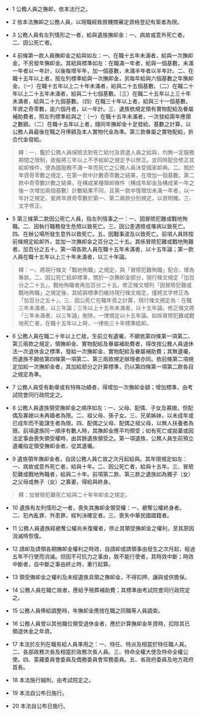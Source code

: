 * 1 公務人員之撫卹，依本法行之。

* 2 依本法撫卹之公務人員，以現職經銓敘機關審定資格登記有案者為限。

* 3 公務人員有左列情形之一者，給與遺族撫卹金：一、病故或意外死亡者。二、因公死亡者。

* 4 前條第一款人員撫卹金之給與如左：一、在職十五年未滿者，給與一次撫卹金，不另發年撫卹金。其給與標準如左：在職滿一年者，給與一個基數，未滿一年者以一年計，以後每增半年，加一個基數，未滿半年者以半年計。二、在職十五年以上者，按左列標準給與一次撫卹金，另每年給與六個基數之年撫卹金。（一）在職十五年以上二十年未滿者，給與二十五個基數。（二）在職二十年以上二十五年未滿者，給與二十七個基數。（三）在職二十五年以上三十年未滿者，給與二十九個基數。（四）在職三十年以上者，給與三十一個基數。年資之奇零數，逾六個月者，以一年計。三、遺族依規定領有實物配給及眷屬補助費者，照左列標準給與之：（一）在職十五年未滿者，一次發給兩年應領之數額。（二）在職十五年以上者，隨同年撫卹金十足發給。基數之計算，以公務人員最後在職之月俸額及本人實物代金為準。第三款眷屬之實物配給，折合代金發給。

> 釋：一、鑑於公務人員保險法對死亡給付及資遣人員之給與，均無一定服務期間之限制，故擬將三年以上不予給卹之規定予以修正。並同時配合修正其給卹條件，使為國服務不滿一年而死亡之公務人員沐受國家卹典。二、關於年資奇零數之規定，在第一款中計數奇零數之結果，在增加一個基數。第二款中奇零數計數之結果，在構成某種領卹條件（構成年卹金及構成某一年之後一次增加兩個基數）計數結果不同，且第一款中復增加未滿一年者，以一年計之規定，爰將年資奇零數於第一、第二兩款分別規定，以資明確。三、文字修正。

* 5 第三條第二款因公死亡人員，指左列情事之一：一、因冒險犯難或戰地殉職。二、因執行職務發生危險以致死亡。三、因公差遇險或罹病以致死亡。四、在辦公場所發生意外以致死亡。五、因戰事波及以致死亡。前項人員除按前條規定給卹外，並加一次撫卹金之百分之二十五。其係冒險犯難或戰地殉難者，加百分之五十。第一項各款人員在職十五年未滿者，以十五年論；第一款人員在職十五年以上三十年未滿者，以三十年論。

> 釋：一、將現行條文「戰地殉職」之規定，與「冒險犯難殉職」配合，增為專款。二、因公死亡給卹標準，關於一次撫卹金部分，現行條文規定「加百分之二十五」，戰地殉職者再加百分二十五。修正條文增列「因冒險犯難或戰地殉職」之規定後，其給與標準仍維持現行條文規定，僅將文字修正為「加百分之五十」。三、因公死亡在職年資之計算，現行條文規定為：在職三年未滿者，以三年論；三年以上十五年未滿者，以十五年論。修正條文將「三年未滿者，以三年論」刪除，一律規定以十五年論。如係冒險犯難或戰地死亡者，在職十五年以上時，一律依三十年標準給卹。

* 6 公務人員在職二十年以上亡故，生前立有遺囑，不願依第四條第一項第二、第三兩款之規定，領撫卹金、實物配給及眷屬補助費者，得改按公務人員退休法一次退休金之標準，發給一次撫卹金、實物配給及眷屬補助費；其無遺囑，而遺族不願依第四條第一項第二、第三兩款規定辦理者亦同。依前條第二項規定加給一次撫卹金者，其加給部分之計算標準，仍以第四條第一項第二款各目之規定為準。

* 7 公務人員受有勳章或有特殊功績者，得增加一次撫卹金額；增加標準，由考試院會同行政院定之。

* 8 公務人員遺族領受撫卹金之順序如左：一、父母、配偶、子女及寡媳。但配偶及寡媳以未再婚者為限。二、祖父母、孫子女。三、兄弟姊妹，以未成年或已成年而不能謀生者為限。四、配偶之父母、配偶之祖父母，以無人扶養者為限。前項遺族同一順序有數人時，其撫卹金應平均領受；如有死亡或拋棄或因法定事由喪失領受權時，由其餘遺族領受之。第一項遺族，公務人員生前預立遺囑指定領受撫卹金者，從其遺囑。

* 9 遺族領年撫卹金者，自該公務人員亡故之次月起給與。其年限規定如左：一、病故或意外死亡者，給與十年。二、因公死亡者，給與十五年。三、冒險犯難或戰地殉職者，給與二十年。前項第二款、第三款之遺族如為獨子（女）之父母或無子（女）之寡妻，得給與終身。

> 釋：加冒險犯難死亡給與二十年年卹金之規定。

* 10 遺族有左列情形之一者，喪失其撫卹金領受權：一、褫奪公權終身者。二、犯內亂罪、外患罪，經判決確定者。三、喪失中華民國國籍者。

* 11 公務人員遺族經褫奪公權尚未復權者，停止其領受撫卹金之權利，至其原因消滅時恢復。

* 12 請卹及請領各期撫卹金權利之時效，自請卹或請領事由發生之次月起，經過五年不行使而消滅。但因不可抗力之事由，致不能行使者，其時效中斷；時效中斷者，自中斷之事由終止時，重行起算。

* 13 領受撫卹金之權利及未經遺族具領之撫卹金，不得扣押、讓與或供擔保。

* 14 公務人員在職亡故者，應給予殮葬補助費；其標準由考試院會同行政院定之。

* 15 公務人員俸給調整時，年撫卹金應按在職之同職等人員調查。

* 16 公務人員曾以其他職位領受退休金者，應於計算撫卹金年資時，扣除其已領退休金之年資。

* 17 本法於左列在職有給人員準用之：一、特任、特派及相當於特任職人員。二、各部政務次長及相當於政務次長人員。三、特命全權大使及特命全權公使。四、蒙藏委員會委員及僑務委員會常務委員。五、省政府委員及地方政府首長。

* 18 本法施行細則，由考試院定之。

* 19 本法自公布日施行。

* 20 本法自公布日施行。

